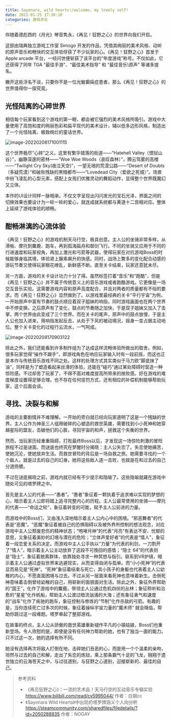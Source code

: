 ```yaml
---
title: Sayonara, wild hearts!/welcome, my lovely self!
date: 2021-01-25 17:30:10
categories: 游戏评论
---
```


伴随着德彪西的《月光》琴音隽永，《再见！狂野之心》的世界向我们开启。

这部由瑞典独立游戏工作室 Simogo 开发的作品，凭借其绚丽的美术风格、动听的原声音乐和畅快的交互体验俘获了不少玩家的心。《再见！狂野之心》首发于 Apple arcade 平台，一经问世便斩获了该平台的“年度游戏”称号。不仅如此，它还获得了同年 TGA “最佳手游”、“最佳美术指导” 和 “最佳音乐\原声” 等诸多提名。

撇开这些浮名不谈，只要你不是一位光敏癫痫症患者，那么《再见！狂野之心》的世界值得你一探究竟。

##  光怪陆离的心碎世界

相信每个玩家看到这个游戏的第一眼，都会被它强烈的美术风格所吸引。游戏中大量使用了高饱和度的绚丽色彩和扁平现代的美术设计，辅以低多边形风格，制造出了一个光怪陆离、极致绚烂的童话世界。

![image-20220208171001115](https://picgo-1301409616.cos.ap-chengdu.myqcloud.com/blog/image-20220208171001115.png)

这个世界极尽“心碎”之义。这里有繁华错落的街道——“Hatehell Valley（恨狱山谷）”，幽静深邃的密林——“Woe Woe Woods（哀叹森林）”，腾云驾雾的高楼——“Twilight Cry Sky(夜泣天空)”，一望无垠的荒漠公路——“Desert of Doubts（多疑荒漠）”和破败残缺的黑暗都市——“Lovedead City（爱欲之死城）”。场景中纷飞凌乱的心型元素，搭配上女孩们优雅灵动的舞蹈动作，显得整个世界既魔幻又立体。

本作的UI设计同样一脉相承。不仅文字呈现出闪闪发光的宝石光泽，界面之间的切换效果也要设计为一轮一轮的爱心，就连成就系统都与黄道十二宫相对应。整体上延续了游戏体验的顺畅。

## 酣畅淋漓的心流体验

《再见！狂野之心》的游戏机制天马行空，极具创意。主人公的坐骑非常多样，从滑板、摩托到麋鹿、跑车，再到孤海扁舟和御剑飞行。不同的坐骑又应用于不同的行进速度和玩家视角，再加上激光和弓箭等武器，使得玩家在对抗游戏Boss的时候能够身临其境，体验肾上腺素飙升的快感。同时，战场上繁多的变化配合动感的游玩节奏又使得玩家眼花缭乱，新鲜感不断。直至关卡结束，玩家还意犹未尽。

另一方面，游戏的关卡设计功力十分了得。虽然标签打着“音乐”和“跑酷”，但是《再见！狂野之心》并不属于传统意义上的音乐游戏或者跑酷游戏。它更像是一场交互音乐实验。这需要游戏内容和原声高度配合，并且对两者的质量都有不俗的要求。而《再见！狂野之心》显然做到了。以游戏里最经典的关卡“平行宇宙”为例，一开始原声中富有节奏的鼓点顺应着双子姐妹的响指，同时游戏画面也在两个世界中不停变换。之后原声有了变化，鼓点的节奏随之加快，于是双子姐妹又加入了击掌，两个世界由此变成了三个世界。而在关卡的尾声，原声中的鼓点放慢，于是主人公也加入进来，用响指发起反击，从处于下风的被动境况，摇身一变占据主动地位。整个关卡变化的过程行云流水，一气呵成。

![image-20220208170903122](https://picgo-1301409616.cos.ap-chengdu.myqcloud.com/blog/image-20220208170903122.png)

除此之外，我们还能看到许多制作组为了达成这样流畅体验所做出的取舍。例如，很多玩家觉得“操作不跟手”，即游戏角色在响应玩家输入时有一段前摇，而这也正是本作与传统音乐游戏不同之处。这样的处理方式其实类似于马力欧“脚底抹了油”，同样是为了塑造看起来丝滑的体验，还能在“碰巧”通过某处障碍时营造一种惊险感。不过却苦了玩家了，不得不面对难度提高所带来的挫败感。好在游戏的难度梯度设置得足够合理，也不存在任何惩罚方式，还有相应的补偿机制能够帮助玩家，这个后面会谈。

## 寻找、决裂与和解

游戏的主要剧情并不难理解。一开始的旁白就已经向玩家道明了这是一个残缺的世界。主人公作为神圣三人组用破碎的心塑造的救世英雄，需要找到小小死神和她穿越星际的盟友，击破他们的心脏，寻回宇宙的和声，拯救这个失衡的世界。

然而，当玩家历经重重阻碍，打败最终Boss以后，才发现这一场惊险刺激的冒险旅程不过是谜面。而谜底也终究在梦醒时分揭晓：主人公失恋了。失恋使她痛苦，使她沉沦，使她放弃生活。而救世冒险的背后是一场自救之旅。她需要寻找的一个个敌人，就是过去的自己的幻身。她将这些敌人逐一击败，也就是在和过去的自己分道扬镳。

不过在谜底揭晓之前，游戏内就已经有不少提示和隐喻了。这些隐喻就藏在游戏中随处可见的塔罗牌之中。

首先是主人公的代表——“愚者”。“愚者”象征着一颗执着于追求难以实现的梦想的心，暗示着主人公即将踏上追寻完整内心的历程。主人公最常使用的坐骑——摩托的代表——“命运之轮”，象征着转变的可能，赋予主人公前进的力量。

而游戏中的Boss们，又由浅入深地暗示着主人公内心中的困境。“邪恶舞者”的代表是“恶魔”。“恶魔”象征着被自己的恐惧阻碍以及被外界所控制的想法观念，对应游戏中主人公颓废悲伤的精神状态；“咆哮月神”的代表“月亮”有表达不安、忧郁的意思，又象征着美妙的幻境与潜在的危险；“立体声爱好者”的代表是“情人”，象征着一段恋爱关系的决定。而游戏中主人公手执以“力量”为代表的利剑，一刀割开了“情人”，暗示着主人公主动放弃了这段不可挽回的感情；“隐士 64”的代表则是“隐士”，象征着脱离群体，依靠独处寻求一种冥想与指引。联系到VR护镜，暗示着主人公通过虚拟世界来逃避现实，从而变得自闭与孤单。而“小小死神”的代表显而易见是“死神”。“死神”象征着结束与死亡，其小孩子的身躯也代表着主人公幼稚的内心，不愿直面困境与过去。不过从另一层面来看死神也意味着新生。击倒死神意味着击倒曾经幼稚的自己，用崭新的面貌面对生活。除此之外，象征外界帮助的“国王”，化作了游戏中的麋鹿，带领主人公通过危机四伏的丛林；象征聆听和治愈的“星星”化作帆船，帮助主人公渡过暗流汹涌的大海；还有象征勇气和速度的“战车”化作了疾驰的跑车，象征控制与修炼的“节制”化作杀敌的弓箭。有趣的是，当你连续死亡过多次的时候，象征着操纵宇宙力量的“魔术师” 就会降临，帮助你跳过这一段难题。塔罗串起了整部游戏。

在故事的终点，主人公从骄傲的救世英雄重新褪作平凡的小镇姑娘，Boss们也重新登场。令人欣慰的是，即使是没有任何神力帮助的她，也有了独当一面的能力。只不过这一次，她的选择有所不同。

她没有选择再次将敌人打倒在地，击碎她们丑恶的心，而是用一个个温柔的亲吻，坦然与过去的自己和解，走出了失恋的炼狱，乘上那条霸气十足的飞龙，翱翔于遗世独立的云海苍天之中，与过往道别，与狂野之心道别，迎接崭新的、最佳的自己。

>参考资料
>
>- 《再见狂野之心》：一流的艺术品！天马行空的互动音乐专辑实验
>  https://www.bilibili.com/read/cv5995044/
>   作者：白钢cc
>- 《Sayonara Wild Hearts》中出现的塔罗牌涵义个人向分析
>  https://steamcommunity.com/sharedfiles/filedetails/?id=2050288835
>   作者：NOGAY 